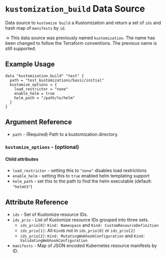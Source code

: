 # `kustomization_build` Data Source

Data source to `kustomize build` a Kustomization and return a set of `ids` and hash map of `manifests` by `id`.

-> This data source was previously named `kustomization`. The name has been changed to follow the Terraform conventions. The previous name is still supported.

## Example Usage

```hcl
data "kustomization_build" "test" {
  path = "test_kustomizations/basic/initial"
  kustomize_options = {
    load_restrictor = "none"
    enable_helm = true
    helm_path = "/path/to/helm"
  }
}

```

## Argument Reference

- `path` - (Required) Path to a kustomization directory.

### `kustomize_options` - (optional)

#### Child attributes

- `load_restrictor` - setting this to `"none"` disables load restrictions
- `enable_helm` - setting this to `true` enabled helm templating support
- `helm_path` - set this to the path to find the helm executable (default: `"helmV3"`)

## Attribute Reference

- `ids` - Set of Kustomize resource IDs.
- `ids_prio` - List of Kustomize resource IDs grouped into three sets.
  - `ids_prio[0]`: `Kind: Namespace` and `Kind: CustomResourceDefinition`
  - `ids_prio[1]`: All `Kind`s not in `ids_prio[0]` or `ids_prio[2]`
  - `ids_prio[2]`: `Kind: MutatingWebhookConfiguration` and `Kind: ValidatingWebhookConfiguration`
- `manifests` - Map of JSON encoded Kubernetes resource manifests by ID.
